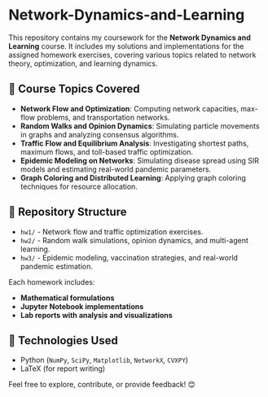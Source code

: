 # Network-Dynamics-and-Learning

This repository contains my coursework for the **Network Dynamics and Learning** course. It includes my solutions and implementations for the assigned homework exercises, covering various topics related to network theory, optimization, and learning dynamics.

## 📌 Course Topics Covered
- **Network Flow and Optimization**: Computing network capacities, max-flow problems, and transportation networks.
- **Random Walks and Opinion Dynamics**: Simulating particle movements in graphs and analyzing consensus algorithms.
- **Traffic Flow and Equilibrium Analysis**: Investigating shortest paths, maximum flows, and toll-based traffic optimization.
- **Epidemic Modeling on Networks**: Simulating disease spread using SIR models and estimating real-world pandemic parameters.
- **Graph Coloring and Distributed Learning**: Applying graph coloring techniques for resource allocation.

## 📂 Repository Structure
- `hw1/` - Network flow and traffic optimization exercises.
- `hw2/` - Random walk simulations, opinion dynamics, and multi-agent learning.
- `hw3/` - Epidemic modeling, vaccination strategies, and real-world pandemic estimation.

Each homework includes:
- **Mathematical formulations**
- **Jupyter Notebook implementations**
- **Lab reports with analysis and visualizations**

## 🚀 Technologies Used
- Python (`NumPy`, `SciPy`, `Matplotlib`, `NetworkX`, `CVXPY`)
- LaTeX (for report writing)

Feel free to explore, contribute, or provide feedback! 😊
